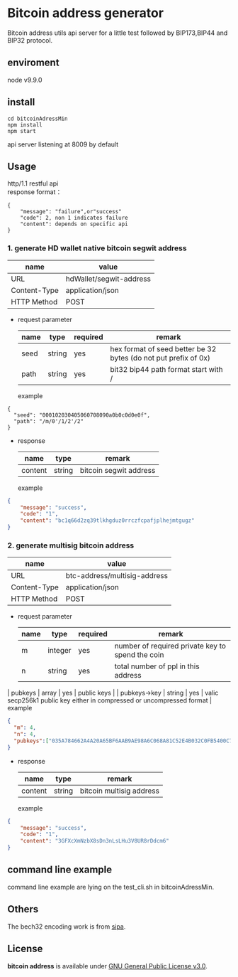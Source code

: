 # Bitcoin address generator
Bitcoin address utils api server for a little test followed by BIP173,BIP44 and BIP32 protocol.

## enviroment
node v9.9.0

## install
```
cd bitcoinAdressMin 
npm install 
npm start
```
api server listening at 8009 by default

## Usage
http/1.1 restful api  
response format：

```
{
    "message": "failure",or"success"
    "code": 2, non 1 indicates failure
    "content": depends on specific api
}
```

### 1. generate HD wallet native bitcoin segwit address

| name         | value               |
| ------------ | ---------------- |
| URL          | hdWallet/segwit-address |
| Content-Type | application/json |
| HTTP Method  | POST             |



- request parameter

  | name    |type         | required | remark                          |
  | ------- | ------------ | -------- | ----------------------------- |
  | seed     | string       | yes       |hex format of seed better be 32 bytes (do not put prefix of 0x)|
  | path | string | yes       | bit32 bip44 path format start with / |


  example

```
{
  "seed": "000102030405060708090a0b0c0d0e0f",
  "path": "/m/0'/1/2'/2"
}
```

- response

  | name    | type   | remark          |
  | ------- | ------ | ------------- |
  | content | string | bitcoin segwit address |

  example

```json
{
    "message": "success",
    "code": "1",
    "content": "bc1q66d2zq39tlkhgduz0rrczfcpafjplhejmtgugz"
}
```



### 2. generate multisig bitcoin address

| name         | value               |
| ------------ | ---------------- |
| URL          | btc-address/multisig-address |
| Content-Type | application/json |
| HTTP Method  | POST             |



- request parameter

  | name    |type         | required | remark                          |
  | ------- | ------------ | -------- | ----------------------------- |
  | m     | integer       | yes |number of required private key to spend the coin|
  | n | string | yes       | total number of ppl in this address |
| pubkeys | array | yes       | public keys |
| pubkeys->key | string | yes       | valic secp256k1 public key either in compressed or uncompressed format |
  example

```json
{
  "m": 4,
  "n": 4,
  "pubkeys":["035A784662A4A20A65BF6AAB9AE98A6C068A81C52E4B032C0FB5400C706CFCCC56","02783FF15881379F4BA64FD883572E2E750C90B79B9317067EAB36188D19189FF0","02B04A7D9956B020297C5449F59CD6206304A77BEE047D97681620C7E703578073","024CFFEA626FA0C47ABCB97250D7093E335278D92337C140FD50658080A3B0686B"]
}
```

- response

  | name    | type   | remark          |
  | ------- | ------ | ------------- |
  | content | string | bitcoin multisig address |

  example

```json
{
    "message": "success",
    "code": "1",
    "content": "3GFXcXmNzbX8sDn3nLsLHu3V8UR8rDdcm6"
}
```
## command line example
command line example are lying on the test_cli.sh in bitcoinAdressMin.
## Others
The bech32 encoding work is from [sipa](https://github.com/sipa/bech32/tree/master/ref/javascript).

## License


**bitcoin address** is available under [GNU General Public License v3.0](LICENSE).












